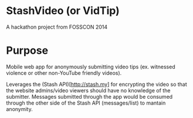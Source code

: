 # StashVideo (or VidTip)

A hackathon project from FOSSCON 2014

# Purpose

Mobile web app for anonymously submitting video tips (ex. witnessed violence or other non-YouTube friendly videos).

Leverages the (Stash API)[http://stash.my] for encrypting the video so that the website admins/video viewers should have no knowledge of the submitter. Messages submitted through the app would be consumed through the other side of the Stash API (messages/list) to mantain anonymity.